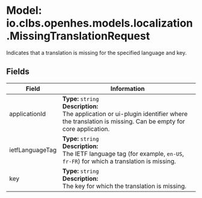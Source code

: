 # Model: io.clbs.openhes.models.localization.MissingTranslationRequest

Indicates that a translation is missing for the specified language and key.

## Fields

| Field | Information |
| --- | --- |
| applicationId | <b>Type:</b> `string`<br><b>Description:</b><br>The application or ui-plugin identifier where the translation is missing. Can be empty for core application. |
| ietfLanguageTag | <b>Type:</b> `string`<br><b>Description:</b><br>The IETF language tag (for example, `en-US`, `fr-FR`) for which a translation is missing. |
| key | <b>Type:</b> `string`<br><b>Description:</b><br>The key for which the translation is missing. |

